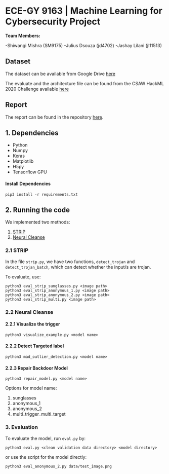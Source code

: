 # ECE-GY 9163 | Machine Learning for Cybersecurity Project

**Team Members:** 

-Shiwangi Mishra (SM9175)
-Julius Dsouza (jd4702)
-Jashay Lilani (jl11513)

## Dataset
The dataset can be available from Google Drive [here](https://drive.google.com/drive/folders/1LEJR9aXC4sb4NGLZR8POmu-EVbucTBqj?usp=sharing)

The evaluate and the architecture file can be found from the CSAW HackML 2020 Challenge available [here](https://github.com/csaw-hackml/CSAW-HackML-2020)

## Report 

The report can be found in the repository [here](https://github.com/ShiwangiMishra-Git/ML-CyberSecurtiyProject/blob/master/ML-CyberSecurity-Project/ML%20Cyber%20Security%20Project%20Report.pdf). 

## 1. Dependencies
- Python
- Numpy
- Keras
- Matplotlib
- H5py
- Tensorflow GPU

#### Install Dependencies
```
pip3 install -r requirements.txt
```

## 2. Running the code

We implemented two methods:

1. [STRIP](https://arxiv.org/pdf/1902.06531.pdf)
2. [Neural Cleanse](https://people.cs.uchicago.edu/~ravenben/publications/pdf/backdoor-sp19.pdf)

### 2.1 STRIP

In the file `strip.py`, we have two functions, `detect_trojan` and `detect_trojan_batch`, which can detect whether the input/s are trojan.

To evaluate, use:
```
python3 eval_strip_sunglasses.py <image path>
python3 eval_strip_anonymous_1.py <image path>
python3 eval_strip_anonymous_2.py <image path>
python3 eval_strip_multi.py <image path>
```

### 2.2 Neural Cleanse

#### 2.2.1 Visualize the trigger

```
python3 visualize_example.py <model name>
```

#### 2.2.2 Detect Targeted label

```
python3 mad_outlier_detection.py <model name>
```

#### 2.2.3 Repair Backdoor Model

```
python3 repair_model.py <model name>
```

Options for model name:
1. sunglasses
2. anonymous_1
3. anonymous_2
4. multi_trigger_multi_target


### 3. Evaluation

To evaluate the model, run `eval.py` by:

```
python3 eval.py <clean validation data directory> <model directory>
```

or use the script for the model directly:

```
python3 eval_anonymous_2.py data/test_image.png
```
